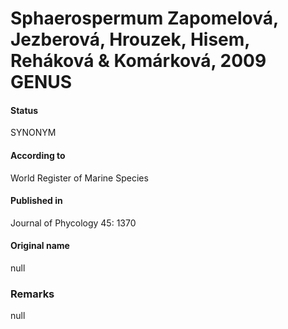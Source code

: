# Sphaerospermum Zapomelová, Jezberová, Hrouzek, Hisem, Reháková & Komárková, 2009 GENUS

#### Status
SYNONYM

#### According to
World Register of Marine Species

#### Published in
Journal of Phycology 45: 1370

#### Original name
null

### Remarks
null